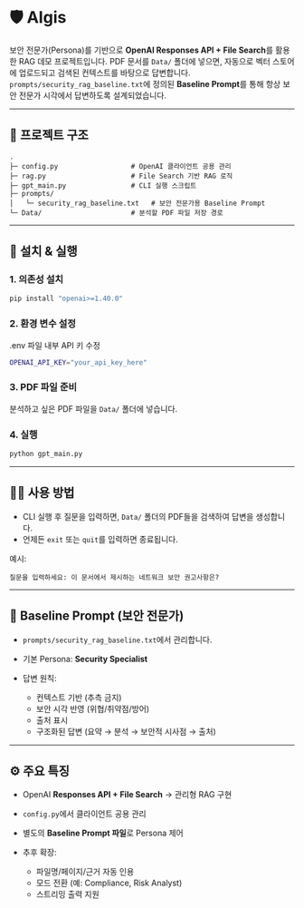 # 🛡️ AIgis

보안 전문가(Persona)를 기반으로 **OpenAI Responses API + File Search**를 활용한 RAG 데모 프로젝트입니다.
PDF 문서를 `Data/` 폴더에 넣으면, 자동으로 벡터 스토어에 업로드되고 검색된 컨텍스트를 바탕으로 답변합니다.
`prompts/security_rag_baseline.txt`에 정의된 **Baseline Prompt**를 통해 항상 보안 전문가 시각에서 답변하도록 설계되었습니다.

---

## 📂 프로젝트 구조

```
.
├─ config.py                  # OpenAI 클라이언트 공용 관리
├─ rag.py                     # File Search 기반 RAG 로직
├─ gpt_main.py                # CLI 실행 스크립트
├─ prompts/
│   └─ security_rag_baseline.txt   # 보안 전문가용 Baseline Prompt
└─ Data/                      # 분석할 PDF 파일 저장 경로
```

---

## 🚀 설치 & 실행

### 1. 의존성 설치

```bash
pip install "openai>=1.40.0"
```

### 2. 환경 변수 설정
.env 파일 내부 API 키 수정
```bash
OPENAI_API_KEY="your_api_key_here"
```

### 3. PDF 파일 준비

분석하고 싶은 PDF 파일을 `Data/` 폴더에 넣습니다.

### 4. 실행

```bash
python gpt_main.py
```

---

## 🧑‍💻 사용 방법

* CLI 실행 후 질문을 입력하면, `Data/` 폴더의 PDF들을 검색하여 답변을 생성합니다.
* 언제든 `exit` 또는 `quit`를 입력하면 종료됩니다.

예시:

```
질문을 입력하세요: 이 문서에서 제시하는 네트워크 보안 권고사항은?
```

---

## 📝 Baseline Prompt (보안 전문가)

* `prompts/security_rag_baseline.txt`에서 관리합니다.
* 기본 Persona: **Security Specialist**
* 답변 원칙:

  * 컨텍스트 기반 (추측 금지)
  * 보안 시각 반영 (위협/취약점/방어)
  * 출처 표시
  * 구조화된 답변 (요약 → 분석 → 보안적 시사점 → 출처)

---

## ⚙️ 주요 특징

* OpenAI **Responses API + File Search** → 관리형 RAG 구현
* `config.py`에서 클라이언트 공용 관리
* 별도의 **Baseline Prompt 파일**로 Persona 제어
* 추후 확장:

  * 파일명/페이지/근거 자동 인용
  * 모드 전환 (예: Compliance, Risk Analyst)
  * 스트리밍 출력 지원

